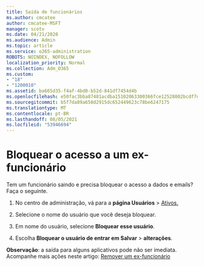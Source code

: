 ```yaml
---
title: Saída de funcionários
ms.author: cmcatee
author: cmcatee-MSFT
manager: scotv
ms.date: 04/21/2020
ms.audience: Admin
ms.topic: article
ms.service: o365-administration
ROBOTS: NOINDEX, NOFOLLOW
localization_priority: Normal
ms.collection: Adm_O365
ms.custom:
- "18"
- "1200010"
ms.assetid: ba665d35-f4af-4bd0-b52d-841df7454d4b
ms.openlocfilehash: e50fac3bba87481acdba15102063300366fce12528802bcdf7d8cdf146807e3f
ms.sourcegitcommit: b5f7da89a650d2915dc652449623c78be6247175
ms.translationtype: MT
ms.contentlocale: pt-BR
ms.lasthandoff: 08/05/2021
ms.locfileid: "53946694"
---
```

# <a name="block-access-to-a-former-employee"></a>Bloquear o acesso a um ex-funcionário

Tem um funcionário saindo e precisa bloquear o acesso a dados e emails? Faça o seguinte.
  
1. No centro de administração, vá para a **página Usuários** \> [Ativos.](https://go.microsoft.com/fwlink/p/?linkid=834822)

2. Selecione o nome do usuário que você deseja bloquear.

3. Em nome do usuário, selecione **Bloquear esse usuário**.

4. Escolha **Bloquear o usuário de entrar em Salvar** \> **alterações**.

**Observação**: a saída para alguns aplicativos pode não ser imediata. Acompanhe mais ações neste artigo: [Remover um ex-funcionário](https://docs.microsoft.com/microsoft-365/admin/add-users/remove-former-employee)